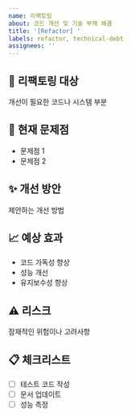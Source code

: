 ```yaml
---
name: 리팩토링
about: 코드 개선 및 기술 부채 해결
title: '[Refactor] '
labels: refactor, technical-debt
assignees: ''
---
```


## 🔧 리팩토링 대상
개선이 필요한 코드나 시스템 부분

## 📍 현재 문제점
- 문제점 1
- 문제점 2

## ✨ 개선 방안
제안하는 개선 방법

## 📈 예상 효과
- 코드 가독성 향상
- 성능 개선
- 유지보수성 향상

## ⚠️ 리스크
잠재적인 위험이나 고려사항

## 📋 체크리스트
- [ ] 테스트 코드 작성
- [ ] 문서 업데이트
- [ ] 성능 측정